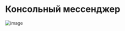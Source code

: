 # Консольный мессенджер
![image](https://user-images.githubusercontent.com/84613812/173135173-2b48b9bd-4d30-479e-8cc1-8ccc7f4653ac.png)
